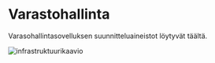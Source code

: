 # Varastohallinta
Varasohallintasovelluksen suunnitteluaineistot löytyvät täältä.

![infrastruktuurikaavio](https://github.com/Raision-seudun-koulutuskuntayhtyma/Varastohallinta/blob/main/docs/pictures/Infrastruktuurikaavio.png)

